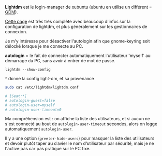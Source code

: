 **Lightdm** est le login-manager de xubuntu (ubuntu en utilise un différent = [GDM](https://doc.ubuntu-fr.org/gdm)).

[Cette page](https://doc.ubuntu-fr.org/lightdm) est très très complète avec beaucoup d'infos sur la configuration de lightdm, et plus généralement sur les gestionnaires de connexion.

Je m'y intéresse pour désactiver l'autologin afin que gnome-keyring soit délocké lorsque je me connecte au PC.

**autologin** = le fait de connecter automatiquement l'utilisateur 'myself' au démarrage du PC, sans avoir à entrer de mot de passe.

```
lightdm --show-config
```

^ donne la config light-dm, et sa provenance

```sh
sudo cat /etc/lightdm/lightdm.conf

# [Seat:*]
# autologin-guest=false
# autologin-user=myself
# autologin-user-timeout=0
```

Ma compréhension est : on affiche la liste des utilisateurs, et si aucun ne s'est connecté au bout de `autologin-user-timeout` secondes, alors on logge automatiquement `autologin-user`.

Il y a une option (`greeter-hide-users`) pour masquer la liste des utilisateurs et devoir plutôt taper au clavier le nom d'utilisateur par sécurité, mais je ne l'active pas car pas pratique sur le PC fixe.
